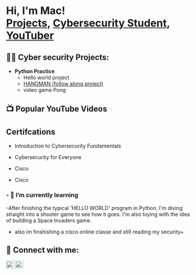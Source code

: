 <h1>Hi, I'm Mac! <br/><a href="https://github.com/Cyb3rGhost70">Projects</a>, <a href="https://www.linkedin.com/in/mmacgregor70"/>Cybersecurity Student</a>, <a href="https://www.youtube.com/c/cyb3rnomad">YouTuber</a></h1>

<h2>👨‍💻 Cyber security Projects:</h2>

- <b>Python Practice</b>
  - Hello world project
  - <a href="https://github.com/Cyb3rGhost70/vslessons/blob/main/hangman.py">HANGMAN (follow along project)</a>
  - video game Pong 

<h2>📺 Popular YouTube Videos</h2>

<h2> Certifcations </h2>

- Introduction to Cybersecurity Fundamentals

- Cybersecurity for Everyone

- Cisco 

- Cisco 
<h3> - 🌱 I’m currently learning </h3>

-After finishing the typical 'HELLO WORLD' program in Python, 
I'm diving straight into a shooter game to see how it goes. 
I'm also toying with the idea of building a Space Invaders game. 
- also im finshishing a cisco online classe and still reading my security+ 

<h2> 🤳 Connect with me:</h2>

[<img align="left" alt="cyb3rnomad | YouTube" width="22px" src="https://cdn.jsdelivr.net/npm/simple-icons@v3/icons/youtube.svg" />][youtube]
[<img align="left" alt=" cyb3rnomad | LinkedIn" width="22px" src="https://cdn.jsdelivr.net/npm/simple-icons@v3/icons/linkedin.svg" />][linkedin]

[youtube]: https://www.youtube.com/@cyb3rnomad
[linkedin]: https://linkedin.com/in/macgregor70

<!--
**Cyb3rGhost70/Cyb3rGhost70** is a ✨ _special_ ✨ repository because its `README.md` (this file) appears on your GitHub profile.

Here are some ideas to get you started:

- 🔭 I’m currently working on ...
- 🌱 I’m currently learning ...
- 👯 I’m looking to collaborate on ...
- 🤔 I’m looking for help with ...
- 💬 Ask me about ...
- 📫 How to reach me: ...
- ⚡ Fun fact: ...
-->

